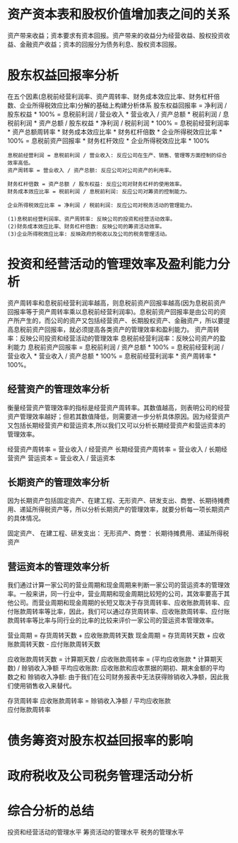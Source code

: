 # 资产资本表和股权价值增加表之间的关系
  资产带来收益；资本要求有资本回报。资产带来的收益分为经营收益、股权投资收益、金融资产收益；资本的回报分为债务利息、股权资本回报。
# 股东权益回报率分析
  在五个因素(息税前经营利润率、资产周转率、财务成本效应比率、财务杠杆倍数、企业所得税效应比率)分解的基础上构建分析体系
    股东权益回报率 = 净利润 / 股东权益 * 100% = 息税前利润 / 营业收入 * 营业收入 / 资产总额 * 税前利润 / 息税前利润 * 资产总额 / 股东权益 * 净利润 / 税前利润 * 100% = 息税前经营利润率 * 资产总额周转率 * 财务成本效应比率 * 财务杠杆倍数 * 企业所得税效应比率 * 100% = 息税前资产回报率 * 财务杠杆效应 * 企业所得税效应比率 * 100% 

    息税前经营利润 = 息税前利润 / 营业收入: 反应公司在生产、销售、管理等方面控制的综合效率高低。
    资产周转率 = 营业收入 / 资产总额: 反应公司对公司资产的利用率。

    财务杠杆倍数 = 资产总额 / 股东权益: 反应公司对财务杠杆的使用效率。
    财务成本效应比率 = 税前利润 / 息税前利润: 反应公司对筹资的控制能力。 

    企业所得税效应比率 = 净利润 / 税前利润: 反应公司对税务活动的管理能力。

    (1)息税前经营利润率、资产周转率: 反映公司的投资和经营活动效率。
    (2)财务成本效应比率、财务杠杆倍数: 反映公司的筹资活动效率。
    (3)企业所得税效应比率: 反映政府的税收以及公司的税务管理活动。
# 投资和经营活动的管理效率及盈利能力分析
  资产周转率和息税前经营利润率越高，则息税前资产回报率越高(因为息税前资产回报率等于资产周转率乘以息税前经营利润率)。息税前资产回报率是由公司的资产所产生的，而公司的资产又包括经营资产、长期股权资产、金融资产，所以要提高息税前资产回报率，就必须提高各类资产的管理效率和盈利能力。
    资产周转率：反映公司投资和经营活动的管理效率
    息税前经营利润率：反映公司资产的盈利能力
    息税前资产回报率 = 息税前利润 / 资产总额 * 100% = 息税前经营利润 / 营业收入 * 营业收入 / 资产总额 * 100% = 息税前经营利润率 * 资产周转率 * 100%。
## 经营资产的管理效率分析
  衡量经营资产管理效率的指标是经营资产周转率。其数值越高，则表明公司的经营资产管理效率越好；但若其数值降低，则需要进一步分析具体原因。因为经营资产又包括长期经营资产和营运资本,所以我们又可以分析长期经营资产和营运资本的管理效率。
  
  经营资产周转率 = 营业收入 / 经营资产
  长期经营资产周转率 = 营业收入 / 长期经营资产
  营运资本 = 营业收入 / 营运资本

## 长期资产的管理效率分析
  因为长期资产包括固定资产、在建工程、无形资产、研发支出、商誉、长期待摊费用、递延所得税资产等，所以分析长期资产的管理效率，就要分析每一项长期资产的具体情况。

  固定资产、
  在建工程、研发支出：
  无形资产、商誉：
  长期待摊费用、递延所得税资产
## 营运资本的管理效率分析
  我们通过计算一家公司的营业周期和现金周期来判断一家公司的营运资本的管理效率。一般来讲，同一行业中，营业周期和现金周期比较短的公司，其效率要高于其他公司。而营业周期和现金周期的长短又取决于存货周转率、应收账款周转率、应付账款周转率等比率，因此，我们可以通过存货周转率、应收账款周转率、应付账款周转率等比率与同行业的比率的比较来评价一家公司的营运资本管理效率。

  营业周期 = 存货周转天数 + 应收账款周转天数
  现金周期 = 存货周转天数 + 应收账款周转天数 - 应付账款周转天数

  应收账款周转天数 = 计算期天数 / 应收账款周转率 = (平均应收账款 * 计算期天数) / 赊销收入净额
  平均应收账款: 应收账款和应收票据的期初、期末金额的平均数之和
  赊销收入净额: 由于我们在公司财务报表中无法获得赊销收入净额，因此我们使用销售收入来替代。

  存货周转率
  应收账款周转率 = 赊销收入净额 / 平均应收账款   
  应付账款周转率  

# 债务筹资对股东权益回报率的影响
# 政府税收及公司税务管理活动分析

# 综合分析的总结
  投资和经营活动的管理水平
  筹资活动的管理水平
  税务的管理水平